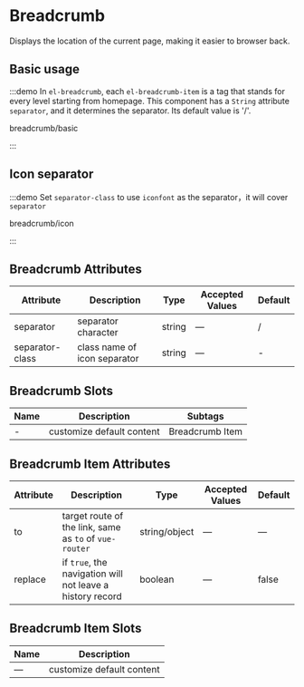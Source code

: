 # Breadcrumb

Displays the location of the current page, making it easier to browser back.

## Basic usage

:::demo In `el-breadcrumb`, each `el-breadcrumb-item` is a tag that stands for every level starting from homepage. This component has a `String` attribute `separator`, and it determines the separator. Its default value is '/'.

breadcrumb/basic

:::

## Icon separator

:::demo Set `separator-class` to use `iconfont` as the separator，it will cover `separator`

breadcrumb/icon

:::

## Breadcrumb Attributes

| Attribute       | Description                  | Type   | Accepted Values | Default |
| --------------- | ---------------------------- | ------ | --------------- | ------- |
| separator       | separator character          | string | —               | /       |
| separator-class | class name of icon separator | string | —               | -       |

## Breadcrumb Slots

| Name | Description               | Subtags         |
| ---- | ------------------------- | --------------- |
| -    | customize default content | Breadcrumb Item |

## Breadcrumb Item Attributes

| Attribute | Description                                               | Type          | Accepted Values | Default |
| --------- | --------------------------------------------------------- | ------------- | --------------- | ------- |
| to        | target route of the link, same as `to` of `vue-router`    | string/object | —               | —       |
| replace   | if `true`, the navigation will not leave a history record | boolean       | —               | false   |

## Breadcrumb Item Slots

| Name | Description               |
| ---- | ------------------------- |
| —    | customize default content |
